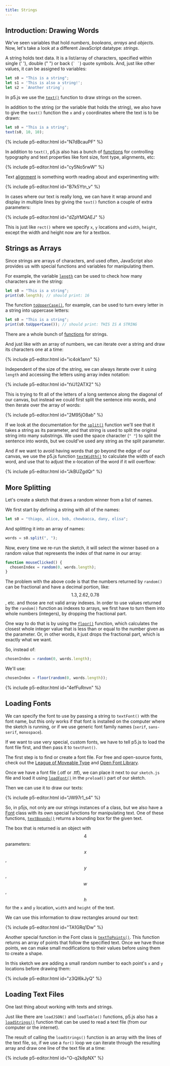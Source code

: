 ```yaml
---
title: Strings
---
```

## Introduction: Drawing Words

We've seen variables that hold *numbers*, *booleans*, *arrays* and *objects*. Now, let's take a look at a different JavaScript datatype: *strings*.

A string holds text data. It is a list/array of characters, specified within single (' '), double (" ") or back (``` ` ` ```) quote symbols. And, just like other values, it can be assigned to variables:
```js
let s0 = "This is a string";
let s1 = 'This is also a string!';
let s2 = `Another string`;
```

In p5.js we use the [`text()`](https://p5js.org/reference/p5/text) function to draw strings on the screen.

In addition to the string (or the variable that holds the string), we also have to give the `text()` function the `x` and `y` coordinates where the text is to be drawn:
```js
let s0 = "This is a string";
text(s0, 10, 10);
```

{% include p5-editor.html id="N7dBcauPF" %}

In addition to `text()`, p5.js also has a bunch of [functions](https://p5js.org/reference/#group-Typography) for controlling typography and text properties like font size, font type, alignments, etc:

{% include p5-editor.html id="cy5No5rwW" %}

Text [alignment](https://p5js.org/reference/p5/textAlign) is something worth reading about and experimenting with:

{% include p5-editor.html id="B7k5Ytn_v" %}

In cases where our text is really long, we can have it wrap around and display in multiple lines by giving the `text()` function a couple of extra parameters:

{% include p5-editor.html id="dZpYMQAEJ" %}

This is just like `rect()` where we specify `x`, `y` locations and `width`, `height`, except the width and height now are for a textbox.

## Strings as Arrays

Since strings are arrays of characters, and used often, JavaScript also provides us with special functions and variables for manipulating them.

For example, the variable [`length`](https://developer.mozilla.org/en-US/docs/Web/JavaScript/Reference/Global_Objects/String/length) can be used to check how many characters are in the string:
```js
let s0 = "This is a string";
print(s0.length); // should print: 16
```

The function [`toUpperCase()`](https://developer.mozilla.org/en-US/docs/Web/JavaScript/Reference/Global_Objects/String/toUpperCase), for example, can be used to turn every letter in a string into uppercase letters:
```js
let s0 = "This is a string";
print(s0.toUpperCase()); // should print: THIS IS A STRING
```

There are a whole bunch of [functions](https://developer.mozilla.org/en-US/docs/Web/JavaScript/Reference/Global_Objects/String) for strings.

And just like with an array of numbers, we can iterate over a string and draw its characters one at a time:

{% include p5-editor.html id="ic4ok1ann" %}

Independent of the size of the string, we can always iterate over it using `length` and accessing the letters using array index notation:

{% include p5-editor.html id="tVJ12ATX2" %}

This is trying to fit all of the letters of a long sentence along the diagonal of our canvas, but instead we could first split the sentence into words, and then iterate over the array of words:

{% include p5-editor.html id="2M95jO8ab" %}

If we look at the documentation for the [`split()`](https://developer.mozilla.org/en-US/docs/Web/JavaScript/Reference/Global_Objects/String/split) function we'll see that it takes a string as its parameter, and that string is used to split the original string into many substrings. We used the space character (`" "`) to split the sentence into words, but we could've used any string as the split parameter.

And if we want to avoid having words that go beyond the edge of our canvas, we use the p5.js function [`textWidth()`](https://p5js.org/reference/p5/textWidth) to calculate the width of each word, and use that to adjust the x-location of the word if it will overflow:

{% include p5-editor.html id="JkBUZgdQr" %}

## More Splitting

Let's create a sketch that draws a random winner from a list of names.

We first start by defining a string with all of the names:
```js
let s0 = "thiago, alice, bob, chewbacca, dany, elisa";
```

And splitting it into an array of names:
```js
words = s0.split(", ");
```

Now, every time we re-run the sketch, it will select the winner based on a random value that represents the index of that name in our array:
```js
function mouseClicked() {
  chosenIndex = random(0, words.length);
}
```

The problem with the above code is that the numbers returned by `random()` can be fractional and have a decimal portion, like: $$1.3, 2.62, 0.78$$, etc. and those are not valid array indexes. In order to use values returned by the `random()` function as indexes to arrays, we first have to turn them into whole numbers (integers), by dropping the fractional part.

One way to do that is by using the [`floor()`](https://p5js.org/reference/p5/floor) function, which calculates the closest whole integer value that is less than or equal to the number given as the parameter. Or, in other words, it just drops the fractional part, which is exactly what we want.

So, instead of:
```js
chosenIndex = random(0, words.length);
```

We'll use:
```js
chosenIndex = floor(random(0, words.length));
```

{% include p5-editor.html id="4efFuRnvn" %}

## Loading Fonts

We can specify the font to use by passing a string to `textFont()` with the font name, but this only works if that font is installed on the computer where the sketch is running, or if we use generic font family names (`serif`, `sans-serif`, `monospace`).

If we want to use very special, custom fonts, we have to tell p5.js to load the font file first, and then pass it to `textFont()`.

The first step is to find or create a font file. For free and open-source fonts, check out the [League of Moveable Type](https://www.theleagueofmoveabletype.com/) and [Open Font Library](https://fontlibrary.org/).

Once we have a font file (.otf or .ttf), we can place it next to our `sketch.js` file and load it using [`loadFont()`](https://p5js.org/reference/p5/loadFont) in the `preload()` part of our sketch.

Then we can use it to draw our texts:

{% include p5-editor.html id="JW97r1_s4" %}

So, in p5js, not only are our strings instances of a class, but we also have a [Font](https://p5js.org/reference/p5/p5.Font/) class with its own special functions for manipulating text. One of these functions, [`textBounds()`](https://p5js.org/reference/p5.Font/textBounds/) returns a bounding box for the given text.

The box that is returned is an object with $$4$$ parameters: $$x$$, $$y$$, $$w$$, $$h$$ for the `x` and `y` location, `width` and `height` of the text.

We can use this information to draw rectangles around our text:

{% include p5-editor.html id="TA1GRq1Dw" %}

Another special function in the Font class is [`textToPoints()`](https://p5js.org/reference/p5.Font/textToPoints/). This function returns an array of points that follow the specified text. Once we have those points, we can make small modifications to their values before using them to create a shape.

In this sketch we are adding a small random number to each point's `x` and `y` locations before drawing them:

{% include p5-editor.html id="z3QI6kJyQ" %}

## Loading Text Files

One last thing about working with texts and strings.

Just like there are `loadJSON()` and `loadTable()` functions, p5.js also has a [`loadStrings()`](https://p5js.org/reference/p5/loadStrings) function that can be used to read a text file (from our computer or the internet).

The result of calling the `loadStrings()` function is an array with the lines of the text file, so, if we use a `for()` loop we can iterate through the resulting array and draw one line of the text file at a time:

{% include p5-editor.html id="O-q2k8pNX" %}
